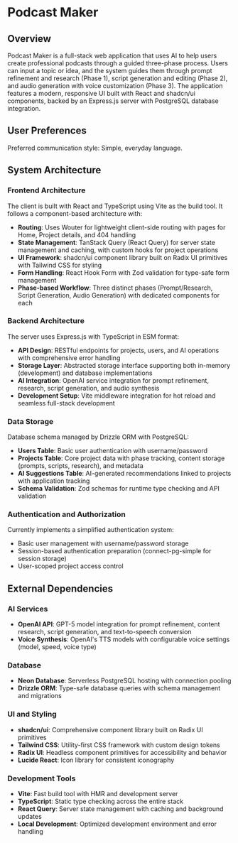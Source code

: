 # Podcast Maker

## Overview

Podcast Maker is a full-stack web application that uses AI to help users create professional podcasts through a guided three-phase process. Users can input a topic or idea, and the system guides them through prompt refinement and research (Phase 1), script generation and editing (Phase 2), and audio generation with voice customization (Phase 3). The application features a modern, responsive UI built with React and shadcn/ui components, backed by an Express.js server with PostgreSQL database integration.

## User Preferences

Preferred communication style: Simple, everyday language.

## System Architecture

### Frontend Architecture
The client is built with React and TypeScript using Vite as the build tool. It follows a component-based architecture with:
- **Routing**: Uses Wouter for lightweight client-side routing with pages for Home, Project details, and 404 handling
- **State Management**: TanStack Query (React Query) for server state management and caching, with custom hooks for project operations
- **UI Framework**: shadcn/ui component library built on Radix UI primitives with Tailwind CSS for styling
- **Form Handling**: React Hook Form with Zod validation for type-safe form management
- **Phase-based Workflow**: Three distinct phases (Prompt/Research, Script Generation, Audio Generation) with dedicated components for each

### Backend Architecture  
The server uses Express.js with TypeScript in ESM format:
- **API Design**: RESTful endpoints for projects, users, and AI operations with comprehensive error handling
- **Storage Layer**: Abstracted storage interface supporting both in-memory (development) and database implementations
- **AI Integration**: OpenAI service integration for prompt refinement, research, script generation, and audio synthesis
- **Development Setup**: Vite middleware integration for hot reload and seamless full-stack development

### Data Storage
Database schema managed by Drizzle ORM with PostgreSQL:
- **Users Table**: Basic user authentication with username/password
- **Projects Table**: Core project data with phase tracking, content storage (prompts, scripts, research), and metadata
- **AI Suggestions Table**: AI-generated recommendations linked to projects with application tracking
- **Schema Validation**: Zod schemas for runtime type checking and API validation

### Authentication and Authorization
Currently implements a simplified authentication system:
- Basic user management with username/password storage
- Session-based authentication preparation (connect-pg-simple for session storage)
- User-scoped project access control

## External Dependencies

### AI Services
- **OpenAI API**: GPT-5 model integration for prompt refinement, content research, script generation, and text-to-speech conversion
- **Voice Synthesis**: OpenAI's TTS models with configurable voice settings (model, speed, voice type)

### Database
- **Neon Database**: Serverless PostgreSQL hosting with connection pooling
- **Drizzle ORM**: Type-safe database queries with schema management and migrations

### UI and Styling  
- **shadcn/ui**: Comprehensive component library built on Radix UI primitives
- **Tailwind CSS**: Utility-first CSS framework with custom design tokens
- **Radix UI**: Headless component primitives for accessibility and behavior
- **Lucide React**: Icon library for consistent iconography

### Development Tools
- **Vite**: Fast build tool with HMR and development server
- **TypeScript**: Static type checking across the entire stack
- **React Query**: Server state management with caching and background updates
- **Local Development**: Optimized development environment and error handling